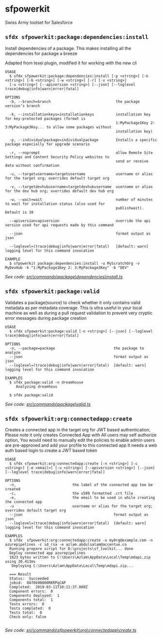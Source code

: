 sfpowerkit
==========

Swiss Army toolset for Salesforce

## `sfdx sfpowerkit:package:dependencies:install`

Install dependencies of a package. This makes installing all the dependencies for package a breeze

Adapted from texei plugin, modified it for working with the new cli

```
USAGE
  $ sfdx sfpowerkit:package:dependencies:install [-p <string>] [-k <string>] [-b <string>] [-w <string>] [-r] [-v <string>] 
  [-u <string>] [--apiversion <string>] [--json] [--loglevel trace|debug|info|warn|error|fatal]

OPTIONS
  -b, --branch=branch                              the package version’s branch

  -k, --installationkeys=installationkeys          installation key for key-protected packages (format is
                                                   1:MyPackage1Key 2: 3:MyPackage3Key... to allow some packages without
                                                   installation key)

  -p, --individualpackage=individualpackage        Installs a specific package especially for upgrade scenario

  -r, --noprompt                                   allow Remote Site Settings and Content Security Policy websites to
                                                   send or receive data without confirmation

  -u, --targetusername=targetusername              username or alias for the target org; overrides default target org

  -v, --targetdevhubusername=targetdevhubusername  username or alias for the dev hub org; overrides default dev hub org

  -w, --wait=wait                                  number of minutes to wait for installation status (also used for
                                                   publishwait). Default is 10

  --apiversion=apiversion                          override the api version used for api requests made by this command

  --json                                           format output as json

  --loglevel=(trace|debug|info|warn|error|fatal)   [default: warn] logging level for this command invocation

EXAMPLE
  $ sfpowerkit package:dependencies:install -u MyScratchOrg -v MyDevHub -k "1:MyPackage1Key 2: 3:MyPackage3Key" -b "DEV"
```

_See code: [src\commands\package\dependencies\install.ts](https://github.com/azlam-abdulsalam/sfpowerkit/blob/v1.0.0/src\commands\sfpowerkit\package\dependencies\install.ts)_

## `sfdx sfpowerkit:package:valid`

Validates a package(source) to check whether it only contains valid metadata as per metadata coverage.
This is ultra useful in your local machine as well as during a pull request validation to prevent very cryptic error messages during package creation

```
USAGE
  $ sfdx sfpowerkit:package:valid [-n <string>] [--json] [--loglevel trace|debug|info|warn|error|fatal]

OPTIONS
  -n, --package=package                           the package to analyze
  --json                                          format output as json
  --loglevel=(trace|debug|info|warn|error|fatal)  [default: warn] logging level for this command invocation

EXAMPLES
  $ sfdx package:valid -n dreamhouse
     Analyzing dreamhous
  
  $ sfdx package:valid

```

_See code: [src\commands\package\valid.ts](https://github.com/azlam-abdulsalam/sfpowerkit/blob/v1.0.0/src\commands\sfpowerkit\package\valid.ts)_

## `sfdx sfpowerkit:org:connectedapp:create `

Creates a connected app in the target org for JWT based authentication,
Please note it only creates Connected App with All users may self authorize option, You would need to manually edit the policies to enable admin users are pre-approved and add your profile to this connected app
It needs a web auth based login to create a JWT based token

```
USAGE
  $ sfdx sfpowerkit:org:connectedapp:create [-n <string>] [-c <string>] [-e <email>] [-u <string>] [--apiversion <string>] [--json] [--loglevel trace|debug|info|warn|error|fatal]

OPTIONS
  -n,                          the label of the connected app toe be created
  -c,                          the x509 formatted .crt file 
  -e,                          the email to be used in while creating the connected app
  -u                           username or alias for the target org; overrides default target org
  --json                                          format output as json
  --loglevel=(trace|debug|info|warn|error|fatal)  [default: warn] logging level for this command invocation

EXAMPLES
  $ sfdx  sfpowerkit:org:connectedapp:create -u myOrg@example.com -n azurepipelines -c id_rsa -e azlam.abdulsalam@accentue.co
  Running prepare script for D:\projects\sf_toolkit... done
  Deploy connected app azurepipelines
  1823 bytes written to C:\Users\Azlam\AppData\Local\Temp\mdapi.zip using 30.413ms
   Deploying C:\Users\Azlam\AppData\Local\Temp\mdapi.zip...

  === Result
  Status:  Succeeded
  jobid:  0Af0k00000RKRPqCAP
  Completed:  2019-03-11T10:11:37.000Z
  Component errors:  0
  Components deployed:  1
  Components total:  1
  Tests errors:  0
  Tests completed:  0
  Tests total:  0
  Check only: false


```

_See code: [src\commands\sfpowerkit\org\connectedapp\create.ts](https://github.com/azlam-abdulsalam/sfpowerkit/blob/v1.1.1/src\commands\sfpowerkit\org\connectedapp\create.ts)_

